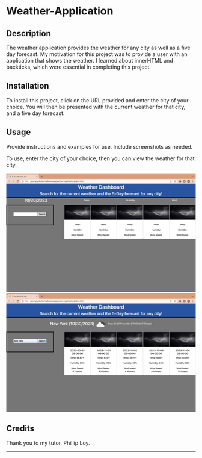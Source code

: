# Weather-Application

## Description

The weather application provides the weather for any city as well as a five day forecast. My motivation for this project was to provide a user with an application that shows the weather. I learned about innerHTML and backticks, which were essential in completing this project.

## Installation

To install this project, click on the URL provided and enter the city of your choice. You will then be presented with the current weather for that city, and a five day forecast. 

## Usage

Provide instructions and examples for use. Include screenshots as needed.

To use, enter the city of your choice, then you can view the weather for that city.

![](Images/weatherApplication(1).png)
![](Images/weatherApplication(2).png)

## Credits

Thank you to my tutor, Phillip Loy. 

---